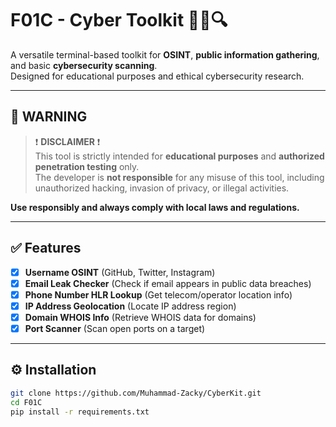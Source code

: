 # F01C - Cyber Toolkit 🕵️‍♂️🔍

A versatile terminal-based toolkit for **OSINT**, **public information gathering**, and basic **cybersecurity scanning**.  
Designed for educational purposes and ethical cybersecurity research.

---

## 🚨 WARNING

> ❗ **DISCLAIMER** ❗  
> This tool is strictly intended for **educational purposes** and **authorized penetration testing** only.  
> The developer is **not responsible** for any misuse of this tool, including unauthorized hacking, invasion of privacy, or illegal activities.

**Use responsibly and always comply with local laws and regulations.**

---

## ✅ Features

- [x] **Username OSINT** (GitHub, Twitter, Instagram)
- [x] **Email Leak Checker** (Check if email appears in public data breaches)
- [x] **Phone Number HLR Lookup** (Get telecom/operator location info)
- [x] **IP Address Geolocation** (Locate IP address region)
- [x] **Domain WHOIS Info** (Retrieve WHOIS data for domains)
- [x] **Port Scanner** (Scan open ports on a target)

---

## ⚙️ Installation 

```bash
git clone https://github.com/Muhammad-Zacky/CyberKit.git
cd F01C
pip install -r requirements.txt
